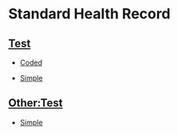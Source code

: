 # Standard Health Record

<div class="row">

## [Test](shr/test/index.md#)

<div class="col-md-4">

- [Coded](shr/test/index.md#Coded)

</div>

<div class="col-md-4">

- [Simple](shr/test/index.md#Simple)

</div>

</div>

<div class="row">

## [Other:Test](shr/other/test/index.md#)

<div class="col-md-4">

- [Simple](shr/other/test/index.md#Simple)

</div>

</div>
